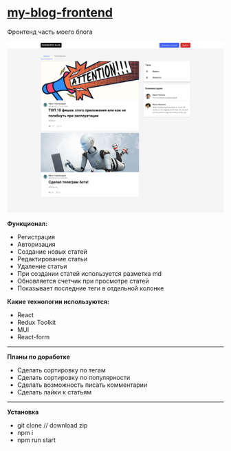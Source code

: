 # [my-blog-frontend](https://my-blog-frontend-iota.vercel.app/)

Фронтенд часть моего блога

![Фото главной страницы блога](/src/images/application.png)

**Функционал:**

- Регистрация
- Авторизация
- Создание новых статей
- Редактирование статьи
- Удаление статьи
- При создании статей используется разметка md
- Обновляется счетчик при просмотре статей
- Показывает последние теги в отдельной колонке

**Какие технологии используются:**

- React
- Redux Toolkit
- MUI
- React-form

---

**Планы по доработке**
- Сделать сортировку по тегам
- Сделать сортировку по популярности
- Сделать возможность писать комментарии
- Сделать лайки к статьям

---

**Установка**

- git clone // download zip
- npm i
- npm run start
